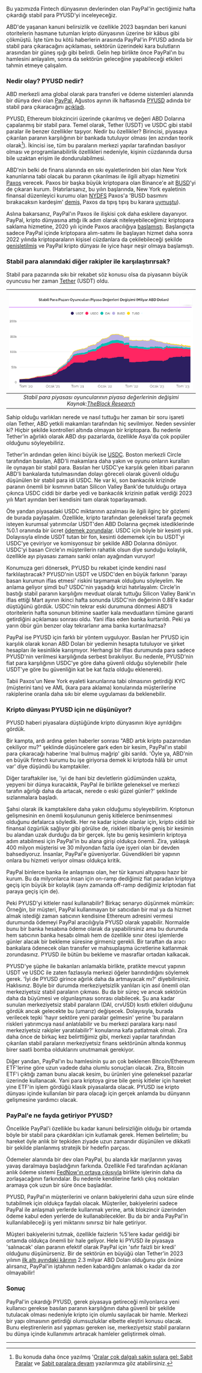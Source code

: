 Bu yazımızda Fintech dünyasının devlerinden olan PayPal'in gectiğimiz hafta çıkardığı stabil para PYUSD'yi inceleyeceğiz. 

ABD'de yaşanan kanuni belirsizlik ve özellikle 2023 başından beri kanuni otoritelerin hasmane tutumları kripto dünyasının üzerine bir kâbus gibi çökmüştü. İşte tüm bu kötü haberlerin arasında PayPal'in PYUSD adında bir stabil para çıkaracağını açıklaması, sektörün üzerindeki kara bulutların arasından bir güneş ışığı gibi belirdi. Gelin hep birlikte önce PayPal'ın bu hamlesini anlayalım, sonra da sektörün geleceğine yapabileceği etkileri tahmin etmeye çalışalım. 

### Nedir olay? PYUSD nedir?
ABD merkezli ama global olarak para transferi ve ödeme sistemleri alanında bir dünya devi olan [PayPal](https://www.paypal.com/), Ağustos ayının ilk haftasında [PYUSD](https://www.paypal.com/us/digital-wallet/manage-money/crypto/pyusd) adında bir stabil para çıkaracağını [açıkladı](https://www.btchaber.com/paypaldan-stablecoin-adimi/). 

PYUSD, Ethereum blokzinciri üzerinde çıkarılmış ve değeri ABD Dolarına çapalanmış bir stabil para. Temel olarak, Tether (USDT) ve USDC gibi stabil paralar ile benzer özellikler taşıyor. Nedir bu özellikler? Birincisi, piyasaya çıkarılan paranın karşılığının bir bankada tutuluyor olması (en azından teorik olarak[^1]). İkincisi ise, tüm bu paraların merkezi yapılar tarafından basılıyor olması ve programlanabilirlik özellikleri nedeniyle, kişinin cüzdanında dursa bile uzaktan erişim ile dondurulabilmesi. 

ABD'nin belki de finans alanında en sıkı eyaletlerinden biri olan New York kanunlarına tabi olacak bu paranın çıkarılması ile ilgili altyapı hizmetini [Paxos](https://paxos.com/) verecek. Paxos bir başka büyük kriptopara olan Binance'e ait [BUSD](https://paxos.com/busd/)'yi de çıkaran kurum. (Hatırlarsanız, bu yılın başlarında, New York eyaletinin finansal düzenleyici kurumu olan [NYDFS](https://www.dfs.ny.gov/) Paxos'a 'BUSD basımını bırakacaksın kardeşim' [demiş](https://www.dfs.ny.gov/consumers/alerts/Paxos_and_Binance), Paxos da tıpış tıpış bu karara [uymuştu](https://paxos.com/2023/02/13/paxos-will-halt-minting-new-busd-tokens/)). 

Aslına bakarsanız, PayPal'ın Paxos ile ilişkisi çok daha eskilere dayanıyor. PayPal, kripto dünyasına attığı ilk adım olarak niteleyebileceğimiz kriptopara saklama hizmetine, 2020 yılı içinde Paxos aracılığıya [başlamıştı](https://newsroom.paypal-corp.com/2020-10-21-PayPal-Launches-New-Service-Enabling-Users-to-Buy-Hold-and-Sell-Cryptocurrency). Başlangıçta sadece PayPal içinde kriptopara alım-satımı ile başlayan hizmet daha sonra 2022 yılında kriptoparaların kişisel cüzdanlara da çekilebileceği şekilde [genişletilmiş](https://newsroom.paypal-corp.com/2022-06-07-PayPal-Users-Can-Now-Transfer-Send-and-Receive-Bitcoin-Ethereum-Bitcoin-Cash-and-Litecoin) ve  PayPal kripto dünyası ile iyice haşır neşir olmaya başlamıştı. 

### Stabil para alanındaki diğer rakipler ile karşılaştırırsak?
Stabil para pazarında sıkı bir rekabet söz konusu olsa da piyasanın büyük oyuncusu her zaman [Tether](https://tether.to/) (USDT) oldu. 

| ![stabil_para_piyasa-degerleri](/assets/stabil_para_gelisim_2308_800.png)|
|:--:| 
| *Stabil para piyasası oyuncularının piyasa değerlerinin değişimi Kaynak:[TheBlock Research](https://www.theblock.co/data/stablecoins/usd-pegged/total-stablecoin-supply)*|

Sahip olduğu varlıkları nerede ve nasıl tuttuğu her zaman bir soru işareti olan Tether, ABD yetkili makamları tarafından hiç sevilmiyor. Neden sevsinler ki? Hiçbir şekilde kontrolleri altında olmayan bir kriptopara. Bu nedenle Tether'in ağırlıklı olarak ABD dışı pazarlarda, özellikle Asya'da çok popüler olduğunu söyleyebiliriz. 

Tether'in ardından gelen ikinci büyük ise [USDC](https://www.circle.com/en/usdc). Boston merkezli Circle tarafından basılan, ABD'li makamlara daha yakın ve oyunu onların kuralları ile oynayan bir stabil para. Basılan her USDC'ye karşılık gelen itibari paranın ABD'li bankalarda tutulmasından dolayı göreceli olarak güvenli olduğu düşünülen bir stabil para idi USDC. Ne var ki, son bankacılık krizinde paranın önemli bir kısmının batan Silicon Valley Bank'de tutulduğu ortaya çıkınca USDC ciddi bir darbe yedi ve bankacılık krizinin patlak verdiği 2023 yılı Mart ayından beri kendisini tam olarak toparlayamadı. 

Öte yandan piyasadaki USDC miktarının azalması ile ilgili ilginç bir gözlemi de burada paylaşalım. Özellikle, kripto tarafından geleneksel tarafa geçmek isteyen kurumsal yatırımcılar USDT'den ABD Dolarına geçmek istediklerinde %0.1 oranında bir ücret [ödemek zorundalar](https://cryptoslate.com/you-can-redeem-tether-usdt-11-on-tether-to-but-theres-a-catch/). USDC için böyle bir kesinti yok. Dolayısıyla elinde USDT tutan bir fon, kesinti ödememek için bu USDT'yi USDC'ye çeviriyor ve komisyonsuz bir şekilde ABD Dolarına dönüyor. USDC'yi basan Circle'ın müşterilerin rahatlık olsun diye sunduğu kolaylık, özellikle ayı piyasası zamanı sanki onları ayağından vuruyor!

Konumuza geri dönersek, PYUSD bu rekabet içinde kendini nasıl farklılaştıracak? PYUSD'nin USDT ve USDC'den en büyük farkının 'parayı basan kurumun iflas etmesi' riskini taşımamak olduğunu söyleyelim. Ne anlama geliyor şimdi bu? USDC'nin yaşadığı krizi hatırlayalım: Circle'in bastığı stabil paranın karşılığını mevduat olarak tuttuğu Silicon Valley Bank'ın iflas ettiği Mart ayının ikinci hafta sonunda USDC'nin değerinin 0.88'e kadar düştüğünü gördük. USDC'nin tekrar eski durumuna dönmesi ABD'li otoritelerin hafta sonunun bitimine saatler kala mevduatların tümüne garanti getirdiğini açıklaması sonrası oldu. Yani iflas eden banka kurtarıldı. Peki ya yarın öbür gün benzer olay tekrarlanır ama banka kurtarılmazsa?

PayPal ise PYUSD için farklı bir yöntem uyguluyor. Basılan her PYUSD için karşılık olarak konan ABD Doları bir yediemin hesapta tutuluyor ve şirket hesapları ile kesinlikle karışmıyor. Herhangi bir iflas durumunda para sadece PYUSD'nin verilmesi karşılığında serbest bırakılıyor. Bu nedenle, PYUSD'nin fiat para karşılığının USDC'ye göre daha güvenli olduğu söylenebilir (hele USDT'ye göre bu güvenliğin kat be kat fazla olduğu eklenerek). 

Tabii Paxos'un New York eyaleti kanunlarına tabi olmasının getirdiği KYC (müşterini tanı) ve AML (kara para aklama) konularında müşterilerine rakiplerine oranla daha sıkı bir eleme uygulaması da beklenebilir. 

### Kripto dünyası PYUSD için ne düşünüyor?
PYUSD haberi piyasalara düştüğünde kripto dünyasının ikiye ayrıldığını gördük. 

Bir kampta, ardı ardına gelen haberler sonrası "ABD artık kripto pazarından çekiliyor mu?" şeklinde düşüncelere gark eden bir kesim, PayPal'ın stabil para çıkaracağı haberine 'mal bulmuş mağrip' gibi sarıldı. 'Öyle ya, ABD'nin en büyük fintech kurumu bu işe giriyorsa demek ki kriptoda hâlâ bir umut var' diye düşündü bu kamptakiler.

Diğer taraftakiler ise, 'iyi de hani biz devletlerin güdümünden uzakta, yepyeni bir dünya kuracaktık, PayPal ile birlikte geleneksel ve merkezi tarafın ağırlığı daha da artacak, nerede o eski güzel günler?' şeklinde sızlanmalara başladı. 

Şahsi olarak ilk kamptakilere daha yakın olduğumu söyleyebilirim. Kriptonun gelişmesinin en önemli koşulununun geniş kitlelerce benimsenmesi olduğunu defalarca söyledik. Her ne kadar içinde olanlar için, kripto ciddi bir finansal özgürlük sağlıyor gibi görülse de, riskleri itibariyle geniş bir kesimin bu alandan uzak durduğu da bir gerçek. İşte bu geniş kesimlerin kriptoya adım atabilmesi için PayPal'in bu alana girişi oldukça önemli. Zira, yaklaşık 400 milyon müşterisi ve 30 milyondan fazla üye işyeri olan bir devden bahsediyoruz. İnsanlar, PayPal'e güveniyorlar. Güvendikleri bir yapının onlara bu hizmeti veriyor olması oldukça kritik. 

PayPal binlerce banka ile anlaşması olan, her tür kanuni altyapısı hazır bir kurum. Bu da milyonlarca insan için on-ramp dediğimiz fiat paradan kriptoya geçiş için büyük bir kolaylık (aynı zamanda off-ramp dediğimiz kriptodan fiat paraya geçiş için de). 

Peki  PYUSD'yi kitleler nasıl kullanabilir? Birkaç senaryo düşünmek mümkün: Örneğin, bir müşteri, PayPal kullanmayan bir satıcıdan bir mal ya da hizmet almak istediği zaman satıcının kendisine Ethereum adresini vermesi durumunda ödemeyi PayPal aracılığıyla PYUSD olarak yapabilir.  Normalde bunu bir banka hesabına ödeme olarak da yapabilirsiniz ama bu durumda hem satıcının banka hesabı olmalı hem de özellikle sınır ötesi işlemlerde günler alacak bir bekleme süresine girmeniz gerekli. Bir taraftan da aracı bankalara ödenecek olan transfer ve mahsuplaşma ücretlerine katlanmak zorundasınız. PYUSD ile bütün bu bekleme ve masraflar ortadan kalkacak. 

PYUSD'ye şüphe ile bakanları anlamakla birlikte, pratikte mevcut yapının USDT ve USDC ile zaten fazlasıyla merkezi öğeler barındırdığını söylemek gerek. 'İyi de PYUSD girince ağırlık daha da artmayacak mı?' diyebilirsiniz. Haklısınız. Böyle bir durumda merkeziyetsizlik yanlıları için asıl önemli olan merkeziyetsiz stabil paraların çıkması. Bu da bir süreç ve ancak sektörün daha da büyümesi ve olgunlaşması sonrası olabilecek. Şu ana kadar sunulan merkeziyetsiz stabil paraların (DAI, crvUSD) kısıtlı etkileri olduğunu gördük ancak gelecekte bu (umarız) değişecek. Dolayısıyla, burada verilecek tepki 'hayır sektöre yeni paralar gelmesin' yerine 'bu paraların riskleri yatırımcıya nasıl anlatılabilir ve bu merkezi paralara karşı nasıl merkeziyetsiz rakipler yaratılabilir?' konularına kafa patlatmak olmalı. Zira daha önce de birkaç kez belirttiğimiz gibi, merkezi yapılar tarafından çıkarılan stabil paraların merkeziyetsiz finans sektörünün altında konmuş birer saatli bomba olduklarını unutmamak gerekiyor.

Diğer yandan, PayPal'ın bu hamlesinin şu an çok beklenen Bitcoin/Ethereum ETF'lerine göre uzun vadede daha olumlu sonuçları olacak. Zira, Bitcoin ETF'i çıktığı zaman bunu alacak kesim, bu ürünleri yine geleneksel pazarlar üzerinde kullanacak. Yani para kriptoya girse bile geniş kitleler için hareket yine ETF'in işlem gördüğü klasik piyasalarda olacak. PYUSD ise kripto dünyası içinde kullanılan bir para olacağı için gerçek anlamda bu dünyanın gelişmesine yardımcı olacak. 

### PayPal'e ne fayda getiriyor PYUSD?
Öncelikle PayPal'i özellikle bu kadar kanuni belirsizliğin olduğu bir ortamda böyle bir stabil para çıkardıkları için kutlamak gerek. Hemen belirtelim; bu hareket öyle anlık bir tepkiden ziyade uzun zamandır düşünülen ve dikkatli bir şekilde planlanmış stratejik bir hedefin parçası. 

Ödemeler alanında bir dev olan PayPal, bu alanda kâr marjlarının yavaş yavaş daralmaya başladığının farkında. Özellikle Fed tarafından açıklanan anlık ödeme sistemi [FedNow'ın ortaya çıkışıyla](https://www.frbservices.org/news/press-releases/072023-fednow-live-announcement) birlikte işlerinin daha da zorlaşacağının farkındalar. Bu nedenle kendilerine farklı çıkış noktaları aramaya çok uzun bir süre önce başladılar. 

PYUSD, PayPal'ın müşterilerini ve onların bakiyelerini daha uzun süre elinde tutabilmek için oldukça faydalı olacak. Müşteriler, bakiyelerini sadece PayPal ile anlaşmalı yerlerde kullanmak yerine, artık blokzincir üzerinden ödeme kabul eden yerlerde de kullanabilecekler. Bu da bir anda PayPal'in kullanılabileceği iş yeri miktarını sınırsız bir hale getiriyor. 

Müşteri bakiyelerini tutmak, özellikle faizlerin %5'lere kadar geldiği bir ortamda oldukça önemli bir hale geliyor. Hele ki PYUSD ile piyasaya 'salınacak' olan paranın efektif olarak PayPal için 'sıfır faizli bir kredi' olduğunu düşünürseniz. Bir de sektörün en büyüğü olan Tether'in 2023 yılının [ilk altı ayındaki kârının](https://decrypt.co/150678/tether-reports-850-million-q2-profit-72-billion-exposure-to-us-treasuries) 2.3 milyar ABD Doları olduğunu göx önüne alırsanız, PayPal'in iştahının neden kabardığını anlamak o kadar da zor olmayabilir! 

### Sonuç
PayPal'in çıkardığı PYUSD, gerek piyasaya getireceği milyonlarca yeni kullanıcı gerekse basılan paranın karşılığının daha güvenli bir şekilde tutulacak olması nedeniyle kripto için olumlu sayılacak bir hamle. Merkezi bir yapı olmasının getirdiği olumsuzluklar elbette eleştiri konusu olacak. Bunu eleştirenlerin asıl yapması gereken ise, merkeziyetsiz stabil paraların bu dünya içinde kullanımını artıracak hamleler geliştirmek olmalı.

---

[^1]: Bu konuda daha önce yazılmış '[Oralar çok dalgalı sakin sulara gel: Sabit Paralar](/genel/2018/07/20/Orasi-cok-dalgali-sakin-sulara-gel-sabitparalar.html) ve [Sabit paralara devam](/genel/2018/07/27/sabitparalara-devam-digerleri.html) yazılarımıza göz atabilirsiniz. 
